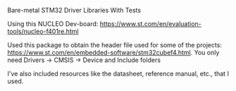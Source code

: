 Bare-metal STM32 Driver Libraries With Tests

Using this NUCLEO Dev-board: https://www.st.com/en/evaluation-tools/nucleo-f401re.html

Used this package to obtain the header file used for some of the projects: https://www.st.com/en/embedded-software/stm32cubef4.html. You only need Drivers -> CMSIS -> Device and Include folders

I've also included resources like the datasheet, reference manual, etc., that I used. 
